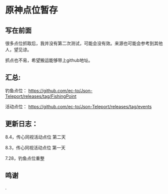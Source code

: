 # 原神点位暂存

## 写在前面
很多点位抓取后，我并没有第二次测试，可能会没有效。来源也可能会参考到其他人，望见谅。

抓点也不易，希望搬运能够带上github地址。

## 汇总:
钓鱼点位：
https://github.com/ec-to/Json-Teleport/releases/tag/FishingPoint

活动点位：
https://github.com/ec-to/Json-Teleport/releases/tag/events

## 更新日志：

8.4，传心同视活动点位 第二天

8.3，传心同视活动点位 第一天

7.28，钓鱼点位重整

## 鸣谢
.
